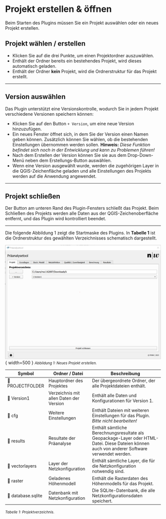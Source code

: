 # Projekt erstellen & öffnen

Beim Starten des Plugins müssen Sie ein Projekt auswählen oder ein neues Projekt erstellen.

## Projekt wählen / erstellen

- Klicken Sie auf die drei Punkte, um einen Projektordner auszuwählen.
- Enthält der Ordner bereits ein bestehendes Projekt, wird dieses automatisch geladen.
- Enthält der Ordner **kein** Projekt, wird die Ordnerstruktur für das Projekt erstellt.

---

## Version auswählen

Das Plugin unterstützt eine Versionskontrolle, wodurch Sie in jedem Projekt verschiedene Versionen speichern können:

- Klicken Sie auf den Button ```+ Version```, um eine neue Version hinzuzufügen.
- Ein neues Fenster öffnet sich, in dem Sie der Version einen Namen geben können. Zusätzlich können Sie wählen, ob die bestehenden Einstellungen übernommen werden sollen. **Hinweis:** _Diese Funktion befindet sich noch in der Entwicklung und kann zu Problemen führen!_
- Nach dem Erstellen der Version können Sie sie aus dem Drop-Down-Menü neben dem Erstellungs-Button auswählen.
- Wenn eine Version ausgewählt wurde, werden die zugehörigen Layer in die QGIS-Zeichenfläche geladen und alle Einstellungen des Projekts werden auf die Anwendung angewendet.

---

## Projekt schließen

Der Button am unteren Rand des Plugin-Fensters schließt das Projekt. Beim Schließen des Projekts werden alle Daten aus der QGIS-Zeichenoberfläche entfernt, und das Plugin wird kontrolliert beendet.

---

Die folgende Abbildung 1 zeigt die Startmaske des Plugins. In **Tabelle 1** ist die Ordnerstruktur des gewählten Verzeichnisses schematisch dargestellt.

![New Project](./imgs/newP/new_Project.png){ width=500 }
<small>_Abbildung 1: Neues Projekt erstellen._</small>


| Symbol         | Ordner / Datei                     | Beschreibung                                                    |
|----------------|------------------------------------|-----------------------------------------------------------------|
| 📁 PROJECTFOLDER | Hauptordner des Projektes         | Der übergeordnete Ordner, der alle Projektdateien enthält.      |
| 📁 Version1     | Verzeichnis mit allen Daten der Version | Enthält alle Daten und Konfigurationen für Version 1.            |
|   📁 cfg        | Weitere Einstellungen              | Enthält Dateien mit weiteren Einstellungen für das Plugin. _Bitte nicht bearbeiten!_ |
|   📁 results    | Resultate der Präanalyse           | Enthält sämtliche Berechnungsresultate als Geopackage-Layer oder HTML-Datei. Diese Dateien können auch von anderer Software verwendet werden. |
|   📁 vectorlayers | Layer der Netzkonfiguration        | Enthält sämtliche Layer, die für die Netzkonfiguration notwendig sind. |
| 📁 raster       | Geladenes Höhenmodell              | Enthält die Rasterdaten des Höhenmodells für das Projekt.       |
| 💾 database.sqlite | Datenbank mit Netzkonfiguration    | Die SQLite-Datenbank, die alle Netzkonfigurationsdaten speichert. |
<small>_Tabelle 1: Projektverzeichnis._</small>
